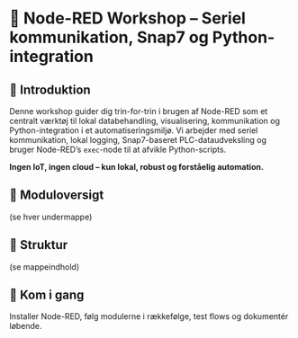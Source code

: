 # 🚀 Node-RED Workshop – Seriel kommunikation, Snap7 og Python-integration

## 📌 Introduktion
Denne workshop guider dig trin-for-trin i brugen af Node-RED som et centralt værktøj til lokal databehandling, visualisering, kommunikation og Python-integration i et automatiseringsmiljø. Vi arbejder med seriel kommunikation, lokal logging, Snap7-baseret PLC-dataudveksling og bruger Node-RED’s `exec`-node til at afvikle Python-scripts.

**Ingen IoT, ingen cloud – kun lokal, robust og forståelig automation.**

## 📂 Moduloversigt
(se hver undermappe)

## 📁 Struktur
(se mappeindhold)

## 🏁 Kom i gang
Installer Node-RED, følg modulerne i rækkefølge, test flows og dokumentér løbende.
